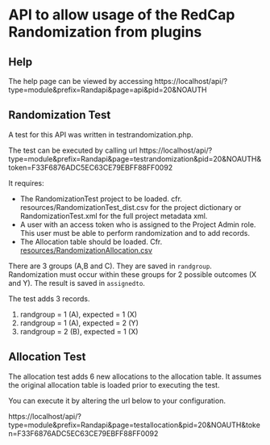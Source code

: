 # API to allow usage of the RedCap Randomization from plugins

## Help

The help page can be viewed by accessing https://localhost/api/?type=module&prefix=Randapi&page=api&pid=20&NOAUTH

## Randomization Test

A test for this API was written in testrandomization.php.

The test can be executed by calling url https://localhost/api/?type=module&prefix=Randapi&page=testrandomization&pid=20&NOAUTH&token=F33F6876ADC5EC63CE79EBFF88FF0092

It requires:

* The RandomizationTest project to be loaded. cfr. resources/RandomizationTest_dist.csv for the project dictionary or RandomizationTest.xml for the full project metadata xml. 
* A user with an access token who is assigned to the Project Admin role. This user must be able to perform randomization and to add records.
* The Allocation table should be loaded. Cfr. [resources/RandomizationAllocation.csv](https://github.com/redcapuzgent/randapi/blob/master/resources/RandomizationAllocation.csv)

There are 3 groups (A,B and C). They are saved in `randgroup`.
Randomization must occur within these groups for 2 possible outcomes (X and Y). The result is saved in `assignedto`.

The test adds 3 records.

1. randgroup = 1 (A), expected = 1 (X)
2. randgroup = 1 (A), expected = 2 (Y)
3. randgroup = 2 (B), expected = 1 (X)

## Allocation Test

The allocation test adds 6 new allocations to the allocation table. It assumes the original allocation table is loaded prior to executing the test.

You can execute it by altering the url below to your configuration.

https://localhost/api/?type=module&prefix=Randapi&page=testallocation&pid=20&NOAUTH&token=F33F6876ADC5EC63CE79EBFF88FF0092
